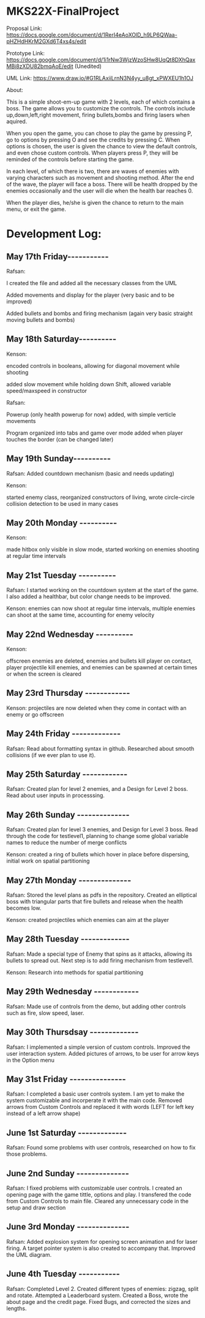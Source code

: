 # MKS22X-FinalProject

Proposal Link: https://docs.google.com/document/d/1RerI4eAoXOlD_h9LP6QWaa-pHZHdHKrM2GXd6T4xs4s/edit

Prototype Link: https://docs.google.com/document/d/1i1rNw3WjzWzoSHw8UqQt8DXhQaxMBi8zXDU82bmqAoE/edit (Unedited)

UML Link: https://www.draw.io/#G1RLAxiiLrnN3N4yy_u8gt_xPWXEU1h1OJ

About:

This is a simple shoot-em-up game with 2 levels, each of which contains a boss. The game allows you to customize the controls. The controls include up,down,left,right movement, firing bullets,bombs and firing lasers when aquired.

When you open the game, you can chose to play the game by pressing P, go to options by pressing O and see the credits by pressing C. When options is chosen, the user is given the chance to view the default controls, and even chose custom controls. When players press P, they will be reminded of the controls before starting the game.

In each level, of which there is two, there are waves of enemies with varying characters such as movement and shooting method. After the end of the wave, the player will face a boss. There will be health dropped by the enemies occasionally and the user will die when the health bar reaches 0. 

When the player dies, he/she is given the chance to return to the main menu, or exit the game.

# Development Log:

## May 17th Friday-----------

Rafsan:

I created the file and added all the necessary classes from the UML

Added movements and display for the player (very basic and to be improved)

Added bullets and bombs and firing mechanism (again very basic straight moving bullets and bombs)

## May 18th Saturday----------

Kenson:

encoded controls in booleans, allowing for diagonal movement while shooting

added slow movement while holding down Shift, allowed variable speed/maxspeed in constructor

Rafsan:

Powerup (only health powerup for now) added, with simple verticle movements

Program organized into tabs and game over mode added when player touches the border (can be changed later)

## May 19th Sunday----------

Rafsan: Added countdown mechanism (basic and needs updating)

Kenson:

started enemy class, reorganized constructors of living, wrote circle-circle collision detection to be used in many cases

## May 20th Monday ----------

Kenson:

made hitbox only visible in slow mode, started working on enemies shooting at regular time intervals

## May 21st Tuesday ----------

Rafsan: I started working on the countdown system at the start of the game. I also added a healthbar, but color change needs to be improved.

Kenson: enemies can now shoot at regular time intervals, multiple enemies can shoot at the same time, accounting for enemy velocity


## May 22nd Wednesday ----------

Kenson:

offscreen enemies are deleted, enemies and bullets kill player on contact, player projectile kill enemies, and enemies can be spawned at certain times or when the screen is cleared

## May 23rd Thursday ------------

Kenson:
projectiles are now deleted when they come in contact with an enemy or go offscreen


## May 24th Friday -------------

Rafsan: Read about formatting syntax in github. Researched about smooth collisions (if we ever plan to use it).

## May 25th Saturday ------------

Rafsan: Created plan for level 2 enemies, and a Design for Level 2 boss. Read about user inputs in processsing.

## May 26th Sunday --------------

Rafsan: Created plan for level 3 enemies, and Design for Level 3 boss. Read through the code for testlevel1, planning to change some global variable names to reduce the number of merge conflicts

Kenson: created a ring of bullets which hover in place before dispersing, initial work on spatial partitioning

## May 27th Monday --------------

Rafsan: Stored the level plans as pdfs in the repository. Created an elliptical boss with triangular parts that fire bullets and release
when the health becomes low.

Kenson: created projectiles which enemies can aim at the player

## May 28th Tuesday -------------

Rafsan: Made a special type of Enemy that spins as it attacks, allowing its bullets to spread out. Next step is to add firing mechanism from testlevel1.

Kenson: Research into methods for spatial partitioning

## May 29th Wednesday ------------

Rafsan: Made use of controls from the demo, but adding other controls such as fire, slow speed, laser.

## May 30th Thursdsay -------------

Rafsan: I implemented a simple version of custom controls. Improved the user interaction system. Added pictures of arrows, to be user for arrow keys in the Option menu

## May 31st Friday ---------------

Rafsan: I completed a basic user controls system. I am yet to make the system customizable and incorperate it with the main code. Removed arrows from Custom Controls and replaced it with words (LEFT for left key instead of a left arrow shape) 

## June 1st Saturday -------------

Rafsan: Found some problems with user controls, researched on how to fix those problems.

## June 2nd Sunday --------------

Rafsan: I fixed problems with customizable user controls. I created an opening page with the game tittle, options and play. I transfered the code from Custom Controls to main file. Cleared any unnecessary code in the setup and draw section

## June 3rd Monday --------------

Rafsan: Added explosion system for opening screen animation and for laser firing. A target pointer system is also created to accompany that. Improved the UML diagram.

## June 4th Tuesday -----------

Rafsan: Completed Level 2. Created different types of enemies: zigzag, split and rotate. Attempted a Leaderboard system. Created a Boss, wrote the about page and the credit page. Fixed Bugs, and corrected the sizes and lengths. 
